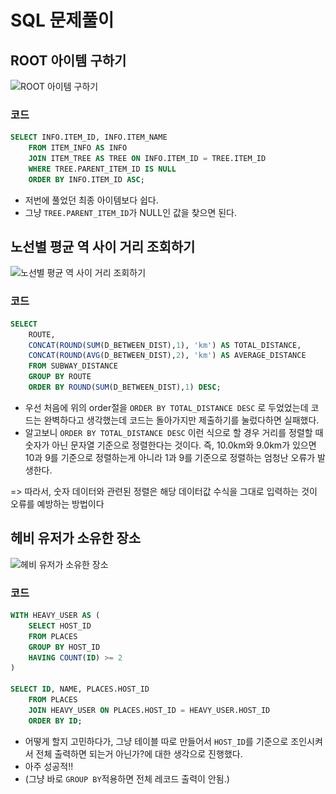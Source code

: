 # SQL 문제풀이

## ROOT 아이템 구하기

![ROOT 아이템 구하기](../img/week4/ROOT아이템.png)

### 코드

```SQL
SELECT INFO.ITEM_ID, INFO.ITEM_NAME
    FROM ITEM_INFO AS INFO
    JOIN ITEM_TREE AS TREE ON INFO.ITEM_ID = TREE.ITEM_ID
    WHERE TREE.PARENT_ITEM_ID IS NULL
    ORDER BY INFO.ITEM_ID ASC;
```

- 저번에 풀었던 최종 아이템보다 쉽다.
- 그냥 `TREE.PARENT_ITEM_ID`가 NULL인 값을 찾으면 된다.

## 노선별 평균 역 사이 거리 조회하기

![노선별 평균 역 사이 거리 조회하기](../img/week4/노선별거리.png)

### 코드

```SQL
SELECT
    ROUTE,
    CONCAT(ROUND(SUM(D_BETWEEN_DIST),1), 'km') AS TOTAL_DISTANCE,
    CONCAT(ROUND(AVG(D_BETWEEN_DIST),2), 'km') AS AVERAGE_DISTANCE
    FROM SUBWAY_DISTANCE
    GROUP BY ROUTE
    ORDER BY ROUND(SUM(D_BETWEEN_DIST),1) DESC;
```

- 우선 처음에 위의 order절을 `ORDER BY TOTAL_DISTANCE DESC` 로 두었었는데 코드는 완벽하다고 생각했는데 코드는 돌아가지만 제출하기를 눌렀다하면 실패했다.
- 알고보니 `ORDER BY TOTAL_DISTANCE DESC` 이런 식으로 할 경우 거리를 정렬할 때 숫자가 아닌 문자열 기준으로 정렬한다는 것이다. 즉, 10.0km와 9.0km가 있으면 10과 9를 기준으로 정렬하는게 아니라 1과 9를 기준으로 정렬하는 엄청난 오류가 발생한다.

=> 따라서, 숫자 데이터와 관련된 정렬은 해당 데이터값 수식을 그대로 입력하는 것이 오류를 예방하는 방법이다

## 헤비 유저가 소유한 장소

![헤비 유저가 소유한 장소](../img/week4/장소.png)

### 코드

```SQL
WITH HEAVY_USER AS (
    SELECT HOST_ID
    FROM PLACES
    GROUP BY HOST_ID
    HAVING COUNT(ID) >= 2
)

SELECT ID, NAME, PLACES.HOST_ID
    FROM PLACES
    JOIN HEAVY_USER ON PLACES.HOST_ID = HEAVY_USER.HOST_ID
    ORDER BY ID;
```

- 어떻게 할지 고민하다가, 그냥 테이블 따로 만들어서 `HOST_ID`를 기준으로 조인시켜서 전체 출력하면 되는거 아닌가?에 대한 생각으로 진행했다.
- 아주 성공적!!
- (그냥 바로 `GROUP BY`적용하면 전체 레코드 출력이 안됨.)
